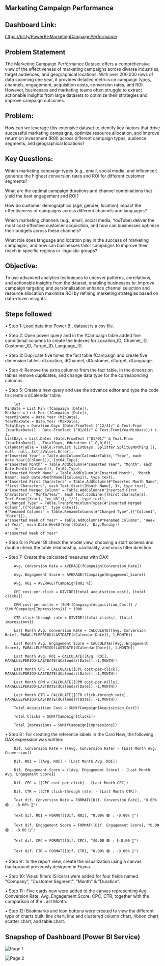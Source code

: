 ## Marketing Campaign Performance

## Dashboard Link:

https://bit.ly/PowerBI-MarketingCampaignPerformance

## Problem Statement

The Marketing Campaign Performance Dataset offers a comprehensive view of the effectiveness of marketing campaigns across diverse industries, target audiences, and geographical locations. With over 200,000 rows of data spanning one year, it provides detailed metrics on campaign types, channels, engagement, acquisition costs, conversion rates, and ROI. However, businesses and marketing teams often struggle to extract actionable insights from large datasets to optimize their strategies and improve campaign outcomes.

## Problem: 

How can we leverage this extensive dataset to identify key factors that drive successful marketing campaigns, optimize resource allocation, and improve return on investment (ROI) across different campaign types, audience segments, and geographical locations?

## Key Questions:

Which marketing campaign types (e.g., email, social media, and influencer) generate the highest conversion rates and ROI for different customer segments? 

What are the optimal campaign durations and channel combinations that yield the best engagement and ROI? 

How do customer demographics (age, gender, location) impact the effectiveness of campaigns across different channels and languages? 

Which marketing channels (e.g., email, social media, YouTube) deliver the most cost-effective customer acquisition, and how can businesses optimize their budgets across these channels? 

What role does language and location play in the success of marketing campaigns, and how can businesses tailor campaigns to improve their reach in specific regions or linguistic groups?

## Objective: 

To use advanced analytics techniques to uncover patterns, correlations, and actionable insights from the dataset, enabling businesses to:
Improve campaign targeting and personalization enhance channel selection and resource allocation maximize ROI by refining marketing strategies based on data-driven insights.

## Steps followed

•	Step 1: Load data into Power BI, dataset is a csv file.

•	Step 2: Open power query and in the fCampaign table added five conditional columns to create the indexes for Location_ID, Channel_ID, Customer_ID, Target_ID, Language_ID.

•	Step 3: Duplicate five times the fact table fCampaign and create five dimension tables: dLocation, dChannel, dCustomer, dTarget, dLanguage.

•	Step 4: Remove the extra columns from the fact table, in the dimension tables remove duplicates, and change data type for the corresponding columns.

•	Step 5: Create a new query and use the advance editor and type the code to create a dCalendar table.

        let
    MinDate = List.Min (fCampaign [Date]),
    MaxDate = List.Max (fCampaign [Date]),
    YearMinDate = Date.Year (MinDate),
    YearMaxDate = Date.Year (MaxDate),
    TotalDays = Duration.Days (Date.FromText ("12/31/" & Text.From (YearMaxDate)) - Date.FromText ("01/01/" & Text.From(YearMinDate))) + 1,
    ListDays = List.Dates (Date.FromText ("01/01/" & Text.From (YearMinDate)) , TotalDays, #duration (1,0,0,0)),
    CalendarTable = Table.FromList (ListDays, Splitter.SplitByNothing (), null, null, ExtraValues.Error),
    #"Inserted Year" = Table.AddColumn(CalendarTable, "Year", each Date.Year([Column1]), Int64.Type),
    #"Inserted Month" = Table.AddColumn(#"Inserted Year", "Month", each Date.Month([Column1]), Int64.Type),
    #"Inserted Month Name" = Table.AddColumn(#"Inserted Month", "Month Name", each Date.MonthName([Column1]), type text),
    #"Inserted First Characters" = Table.AddColumn(#"Inserted Month Name", "First Characters", each Text.Start([Month Name], 3), type text),
    #"Inserted Merged Column" = Table.AddColumn(#"Inserted First Characters", "Month/Year", each Text.Combine({[First Characters], Text.From([Year], "en-US")}, "/"), type text),
    #"Changed Type" = Table.TransformColumnTypes(#"Inserted Merged Column",{{"Column1", type date}}),
    #"Renamed Columns" = Table.RenameColumns(#"Changed Type",{{"Column1", "Date"}}),
    #"Inserted Week of Year" = Table.AddColumn(#"Renamed Columns", "Week of Year", each Date.WeekOfYear([Date],  Day.Monday))
        in
    #"Inserted Week of Year"
    
•	Step 6: In Power BI check the model view, choosing a start schema and double check the table relationship, cardinality, and cross filter direction.

•	Step 7: Create the calculated measures with DAX:

        Avg. Conversion Rate = AVERAGE(fCampaign[Conversion_Rate])

        Avg. Engagement Score = AVERAGE(fCampaign[Engagement_Score])

        Avg. ROI = AVERAGE(fCampaign[ROI %]) 

        CPC cost-per-click = DIVIDE([total acquisition cost], [total clicks])

        CPM cost-per-mille = (SUM(fCampaign[Acquisition_Cost]) / SUM(fCampaign[Impressions])) * 1000

        CTR click-through rate = DIVIDE([total clicks], [total impressions])

        Last Month Avg. Conversion Rate = CALCULATE([Avg. Conversion Rate], PARALLELPERIOD(LASTDATE(dCalendar[Date]),-1,MONTH))

        Last Month Avg. Engagement Score = CALCULATE([Avg. Engagement Score], PARALLELPERIOD(LASTDATE(dCalendar[Date]),-1,MONTH))

        Last Month Avg. ROI = CALCULATE([Avg. ROI], PARALLELPERIOD(LASTDATE(dCalendar[Date]),-1,MONTH))

        Last Month CPC = CALCULATE([CPC cost-per-click], PARALLELPERIOD(LASTDATE(dCalendar[Date]),-1,MONTH))

        Last Month CPM = CALCULATE([CPM cost-per-mille], PARALLELPERIOD(LASTDATE(dCalendar[Date]),-1,MONTH))

        Last Month CTR = CALCULATE([CTR click-through rate], PARALLELPERIOD(LASTDATE(dCalendar[Date]),-1,MONTH))

        Total Acquisition Cost = SUM(fCampaign[Acquisition_Cost])

        Total Clicks = SUM(fCampaign[Clicks])

        Total Impressions = SUM(fCampaign[Impressions])

•	Step 8 : For creating the reference labels in the Card New, the following DAX expression was written:

        Dif. Conversion Rate = ([Avg. Conversion Rate] - [Last Month Avg. Conversion])

        Dif. ROI = ([Avg. ROI] - [Last Month Avg. ROI])

        Dif. Engagement Score = ([Avg. Engagement Score] - [Last Month Avg. Engagement Score])

        Dif. CPC = ([CPC cost-per-click] - [Last Month CPC])

        Dif. CTR = ([CTR click-through rate] - [Last Month CTR])

        Text dif. Conversion Rate = FORMAT([Dif. Conversion Rate], "0.00% 🟢 ; -0.00% 🔴")

        Text dif. ROI = FORMAT([Dif. ROI], "0.00% 🟢 ; -0.00% 🔴")

        Text dif. Engagement Score = FORMAT([Dif. Engagement Score], "0.00 🟢 ; -0.00 🔴")

        Text dif. CPC = FORMAT([Dif. CPC], "$0.00 🟢 ; $-0.00 🔴")

        Text dif. CTR = FORMAT([Dif. CTR], "0.00% 🟢 ; -0.00% 🔴")

•	Step 9 : In the report view, create the visualization using a canvas background previously designed in Figma.

•	Step 10: Visual filters (Slicers) were added for four fields named "Company", "Customer Segment", "Month" & "Duration".

•	Step 11 : Five cards new were added to the canvas representing Avg. Conversion Rate, Avg. Engagement Score, CPC, CTR, together with the comparison of the Last Month.

•	Step 12: Bookmarks and icon buttons were created to view the different type of charts built: line chart, line and clustered column chart, ribbon chart, scatter chart, and table chart.

## Snapshop of Dashboard (Power BI Service)

![Page 1](https://github.com/user-attachments/assets/388ef865-7b0c-4cac-9d41-64e8dfc56a89)

![Page 2](https://github.com/user-attachments/assets/be54dc34-9903-42ed-ba1f-00ca3cb550ae)



